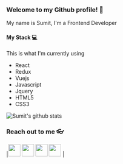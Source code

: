 ### Welcome to my Github profile! 🦖

My name is Sumit, I'm a Frontend Developer

#### My Stack 💻
This is what I'm currently using
- React
- Redux
- Vuejs
- Javascript
- Jquery
- HTML5
- CSS3

![Sumit's github stats](https://github-readme-stats.vercel.app/api?username=sraksh&show_icons=true&hide_border=true)

### Reach out to me 👓

|<a href="https://twitter.com/sumit__skr"><img src="https://i.ibb.co/kmgQVyW/twitter.png" width="32px" height="32px"></a> <a href="https://github.com/sraksh"><img src="https://cdn.iconscout.com/icon/free/png-256/github-108-438008.png" width="32px" height="32px"></a> <a href="https://www.facebook.com/skrsumit/"><img src="https://i.ibb.co/zmYNW4p/facebook.png" width="32px" height="32px"></a> <a href="https://www.linkedin.com/in/sraksh/"><img src="https://i.ibb.co/Kx2GSrT/linkedin.png" width="32px" height="32px"></a> |
